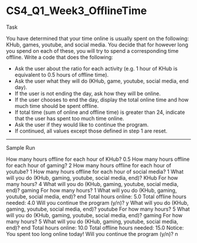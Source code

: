 # CS4_Q1_Week3_OfflineTime

Task

You have determined that your time online is usually spent on the following: KHub, games, youtube, and social media. 
You decide that for however long you spend on each of these, you will try to spend a corresponding time offline.
Write a code that does the following:

- Ask the user about the ratio for each activity (e.g. 1 hour of KHub is equivalent to 0.5 hours of offline time).
- Ask the user what they will do (KHub, game, youtube, social media, end day).
- If the user is not ending the day, ask how they will be online.
- If the user chooses to end the day, display the total online time and how much time should be spent offline.
- If total time (sum of online and offline time) is greater than 24, indicate that the user has spent too much time online.
- Ask the user if they would like to continue the program.
- If continued, all values except those defined in step 1 are reset.

-----

Sample Run

How many hours offline for each hour of KHub? 0.5
How many hours offline for each hour of gaming? 2
How many hours offline for each hour of youtube? 1
How many hours offline for each hour of social media? 1
What will you do (KHub, gaming, youtube, social media, end)? KHub
For how many hours? 4
What will you do (KHub, gaming, youtube, social media, end)? gaming
For how many hours? 1
What will you do (KHub, gaming, youtube, social media, end)? end
Total hours online: 5.0
Total offline hours needed: 4.0
Will you continue the program (y/n)? y
What will you do (KHub, gaming, youtube, social media, end)? youtube
For how many hours? 5
What will you do (KHub, gaming, youtube, social media, end)? gaming
For how many hours? 5
What will you do (KHub, gaming, youtube, social media, end)? end
Total hours online: 10.0
Total offline hours needed: 15.0
Notice: You spent too long online today!
Will you continue the program (y/n)? n
